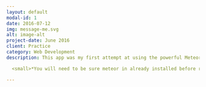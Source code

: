 ```yaml
---
layout: default
modal-id: 1
date: 2016-07-12
img: message-me.svg
alt: image-alt
project-date: June 2016
client: Practice
category: Web Development
description: This app was my first attempt at using the powerful Meteor.js platform. It is still a work in progress, and right now all that one can do is log in and create a message thread, then add users to the thread, and allow other users to accept invites to participate in the conversation. The style was created with simple LESS files and the LESS compiler built for the Meteor platform. Also uses Bootstrap 4.0alpha. The frontend was built using Angular 1.5 and in the future it will be converted over to Angular 2.0. The app maintains connection with a web socket and updates the client and the server simultaneously, displaying some of the fastest response times achievable. Unfortunately the Meteor.js team took down their free hosting platform and there is little available at the moment for me to be able to display a working version on the internet currently. However, all of the source code is currently housed on my Github account<strong> <a href="https://github.com/tmgriffith/message-me-app">here</a></strong>. If you would like to see it in action you will need to clone it and then run it from the command line. Just run <meteor npm install> first, then <meteor> and off it will go*. 

  <small>*You will need to be sure meteor in already installed before running these scripts in your command line. <a href="https://www.meteor.com/install">Click Here</a> for install instructions</small>

---
```

